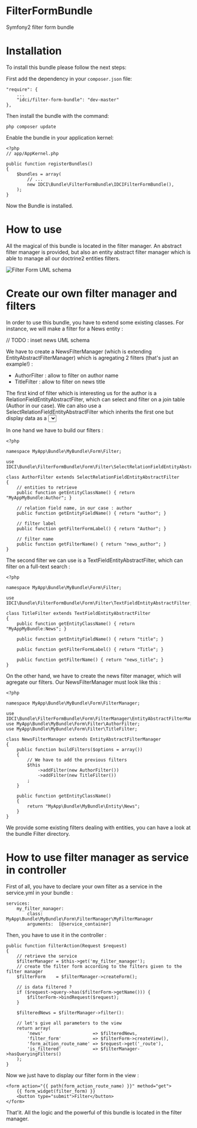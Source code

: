 FilterFormBundle
================

Symfony2 filter form bundle


Installation
============

To install this bundle please follow the next steps:

First add the dependency in your `composer.json` file:

    "require": {
        ...
        "idci/filter-form-bundle": "dev-master"
    },

Then install the bundle with the command:

    php composer update

Enable the bundle in your application kernel:

    <?php
    // app/AppKernel.php

    public function registerBundles()
    {
        $bundles = array(
            // ...
            new IDCI\Bundle\FilterFormBundle\IDCIFilterFormBundle(),
        );
    }

Now the Bundle is installed.

How to use
==========

All the magical of this bundle is located in the filter manager.
An abstract filter manager is provided, but also an entity abstract filter manager
which is able to manage all our doctrine2 entities filters.

![Filter Form UML schema](https://raw.github.com/IDCI-Consulting/FilterFormBundle/master/Resources/doc/idci-form-filter-bundle.png)

Create our own filter manager and filters
=========================================

In order to use this bundle, you have to extend some existing classes.
For instance, we will make a filter for a News entity :

// TODO : inset news UML schema

We have to create a NewsFilterManager (which is extending EntityAbstractFilterManager)
which is agregating 2 filters (that's just an example!) :
* AuthorFilter : allow to filter on author name
* TitleFilter : allow to filter on news title

The first kind of filter which is interesting us for the author is a RelationFieldEntityAbstractFilter,
which can select and filter on a join table (Author in our case).
We can also use a SelectRelationFieldEntityAbstractFilter which inherits the
first one but display data as a <select> html output.

In one hand we have to build our filters :

    <?php

    namespace MyApp\Bundle\MyBundle\Form\Filter;

    use IDCI\Bundle\FilterFormBundle\Form\Filter\SelectRelationFieldEntityAbstractFilter;

    class AuthorFilter extends SelectRelationFieldEntityAbstractFilter
    {
        // entities to retrieve
        public function getEntityClassName() { return "MyAppMyBundle:Author"; }

        // relation field name, in our case : author
        public function getEntityFieldName() { return "author"; }

        // filter label
        public function getFilterFormLabel() { return "Author"; }

        // filter name
        public function getFilterName() { return "news_author"; }
    }

The second filter we can use is a TextFieldEntityAbstractFilter, which can filter
on a full-text search :

    <?php

    namespace MyApp\Bundle\MyBundle\Form\Filter;

    use IDCI\Bundle\FilterFormBundle\Form\Filter\TextFieldEntityAbstractFilter;

    class TitleFilter extends TextFieldEntityAbstractFilter
    {
        public function getEntityClassName() { return "MyAppMyBundle:News"; }

        public function getEntityFieldName() { return "title"; }

        public function getFilterFormLabel() { return "Title"; }

        public function getFilterName() { return "news_title"; }
    }

On the other hand, we have to create the news filter manager, which will agregate our filters.
Our NewsFilterManager must look like this :

    <?php

    namespace MyApp\Bundle\MyBundle\Form\FilterManager;

    use IDCI\Bundle\FilterFormBundle\Form\FilterManager\EntityAbstractFilterManager;
    use MyApp\Bundle\MyBundle\Form\Filter\AuthorFilter;
    use MyApp\Bundle\MyBundle\Form\Filter\TitleFilter;

    class NewsFilterManager extends EntityAbstractFilterManager
    {
        public function buildFilters($options = array())
        {
            // We have to add the previous filters
            $this
                ->addFilter(new AuthorFilter())
                ->addFilter(new TitleFilter())
            ;
        }

        public function getEntityClassName()
        {
            return "MyApp\Bundle\MyBundle\Entity\News";
        }
    }

We provide some existing filters dealing with entities, you can have a look at the
bundle Filter directory.

How to use filter manager as service in controller
==================================================

First of all, you have to declare your own filter as a service in the service.yml in your bundle :

    services:
        my_filter_manager:
            class:     MyApp\Bundle\MyBundle\Form\FilterManager\MyFilterManager
            arguments:  [@service_container]

Then, you have to use it in the controller :

    public function filterAction(Request $request)
    {
        // retrieve the service
        $filterManager = $this->get('my_filter_manager');
        // create the filter form according to the filters given to the filter manager
        $filterForm    = $filterManager->createForm();

        // is data filtered ?
        if ($request->query->has($filterForm->getName())) {
            $filterForm->bindRequest($request);
        }

        $filteredNews = $filterManager->filter():

        // let's give all parameters to the view
        return array(
            'news'                   => $filteredNews,
            'filter_form'            => $filterForm->createView(),
            'form_action_route_name' => $request->get('_route'),
            'is_filtered'            => $filterManager->hasQueryingFilters()
        );
    }

Now we just have to display our filter form in the view :

    <form action="{{ path(form_action_route_name) }}" method="get">
        {{ form_widget(filter_form) }}
        <button type="submit">Filter</button>
    </form>

That'it. All the logic and the powerful of this bundle is located in the filter manager.
